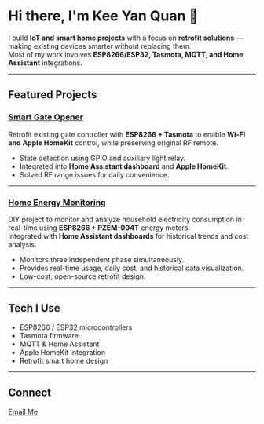 <!--
## Hi there 👋


**yqkee0411/yqkee0411** is a ✨ _special_ ✨ repository because its `README.md` (this file) appears on your GitHub profile.

Here are some ideas to get you started:

- 🔭 I’m currently working on ...
- 🌱 I’m currently learning ...
- 👯 I’m looking to collaborate on ...
- 🤔 I’m looking for help with ...
- 💬 Ask me about ...
- 📫 How to reach me: ...
- 😄 Pronouns: ...
- ⚡ Fun fact: ...
-->

# Hi there, I'm Kee Yan Quan 👋

I build **IoT and smart home projects** with a focus on **retrofit solutions** — making existing devices smarter without replacing them.  
Most of my work involves **ESP8266/ESP32, Tasmota, MQTT, and Home Assistant** integrations.

---

## Featured Projects

### [Smart Gate Opener](https://github.com/yqkee0411/smart_gate_opener)
Retrofit existing gate controller with **ESP8266 + Tasmota** to enable **Wi-Fi and Apple HomeKit** control, while preserving original RF remote.

- State detection using GPIO and auxiliary light relay.
- Integrated into **Home Assistant dashboard** and **Apple HomeKit**.
- Solved RF range issues for daily convenience.

---

### [Home Energy Monitoring](https://github.com/yqkee0411/energy_monitoring)
DIY project to monitor and analyze household electricity consumption in real-time using **ESP8266 + PZEM-004T** energy meters.  
Integrated with **Home Assistant dashboards** for historical trends and cost analysis.

- Monitors three independent phase simultaneously.  
- Provides real-time usage, daily cost, and historical data visualization.  
- Low-cost, open-source retrofit design.

---

## Tech I Use
- ESP8266 / ESP32 microcontrollers
- Tasmota firmware
- MQTT & Home Assistant
- Apple HomeKit integration
- Retrofit smart home design

---

## Connect
[Email Me](mailto:yqkee04112004@gmail.com)

